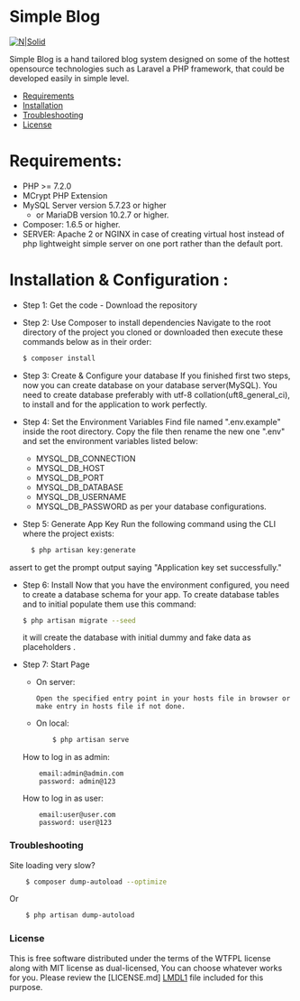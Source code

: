 # Simple Blog

[![N|Solid](https://cldup.com/dTxpPi9lDf.thumb.png)](https://nodesource.com/products/nsolid)

Simple Blog is a hand tailored blog system designed on some of the hottest opensource technologies such as Laravel a PHP framework, that could be developed easily in simple level.

  - [Requirements][RL1]
  - [Installation][IL1]
  - [Troubleshooting][TL1]
  - [License][LL1]

# Requirements:

- PHP >= 7.2.0
- MCrypt PHP Extension
- MySQL Server version 5.7.23 or higher
    -  or MariaDB version 10.2.7 or higher.
- Composer: 1.6.5 or higher.
- SERVER: Apache 2 or NGINX in case of creating virtual host instead of php lightweight simple server on one port rather than the default port.


# Installation & Configuration :

- Step 1: Get the code - Download the repository
- Step 2: Use Composer to install dependencies
Navigate to the root directory of the project you cloned or downloaded then execute these commands below as in their order:
    ```sh
    $ composer install
    ```
- Step 3: Create & Configure your database
If you finished first two steps, now you can create database on your database server(MySQL). You need to create database preferably with utf-8 collation(uft8_general_ci), to install and for the application to work perfectly.
- Step 4: Set the Environment Variables
Find file named ".env.example" inside the root directory. Copy the file then rename the new one ".env" and set the environment variables listed below:
    - MYSQL_DB_CONNECTION
    - MYSQL_DB_HOST
    - MYSQL_DB_PORT
    - MYSQL_DB_DATABASE
    - MYSQL_DB_USERNAME
    - MYSQL_DB_PASSWORD
as per your database configurations.


- Step 5: Generate App Key
    Run the following command using the CLI where the project exists:
  ```sh
    $ php artisan key:generate
    ```
assert to get the prompt output saying "Application key set successfully."

- Step 6: Install
    Now that you have the environment configured, you need to create a database schema for your app. To create database tables and to initial populate them use this command:
    ```sh
    $ php artisan migrate --seed
    ```
    it will create the database with initial dummy and fake data as placeholders .

- Step 7: Start Page
    - On server:
        ```
        Open the specified entry point in your hosts file in browser or make entry in hosts file if not done.
        ```
    - On local:
        ```sh
            $ php artisan serve
        ```
    How to log in as admin:
    ```
        email:admin@admin.com
        password: admin@123
    ```
    How to log in as user:
    ```
        email:user@user.com
        password: user@123
    ```
### Troubleshooting
Site loading very slow?
```sh
    $ composer dump-autoload --optimize
```
Or
```sh
    $ php artisan dump-autoload
```

### License

This is free software distributed under the terms of the WTFPL license along with MIT license as dual-licensed, You can choose whatever works for you.
Please review the [LICENSE.md] [LMDL1] file included for this purpose.

[//]: # (These are reference links used in the body of this note and get stripped out when the markdown processor does its job. There is no need to format nicely because it shouldn't be seen. Thanks SO - http://stackoverflow.com/questions/4823468/store-comments-in-markdown-syntax)


   [RL1]: <https://github.com/ahmadSaeedGoda/simple-blog#Requirements>
   [IL1]: <https://github.com/ahmadSaeedGoda/simple-blog#Installation>
   [TL1]: <https://github.com/ahmadSaeedGoda/simple-blog#Troubleshooting>
   [LL1]: <https://github.com/ahmadSaeedGoda/simple-blog#License>
   [LMDL1]: <https://github.com/ahmadSaeedGoda/simple-blog/blob/master/LICENSE.md>